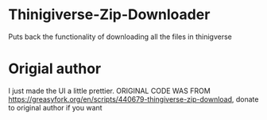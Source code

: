 # Thinigiverse-Zip-Downloader
Puts back the functionality of downloading all the files in thinigverse
# Origial author
I just made the UI a little prettier.
ORIGINAL CODE WAS FROM https://greasyfork.org/en/scripts/440679-thingiverse-zip-download, donate to original author if you want
